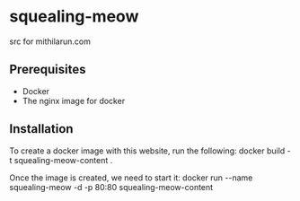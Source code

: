 # squealing-meow
src for mithilarun.com

## Prerequisites
* Docker
* The nginx image for docker

## Installation
To create a docker image with this website, run the following:
    docker build -t squealing-meow-content .

Once the image is created, we need to start it:
    docker run --name squealing-meow -d -p 80:80 squealing-meow-content
